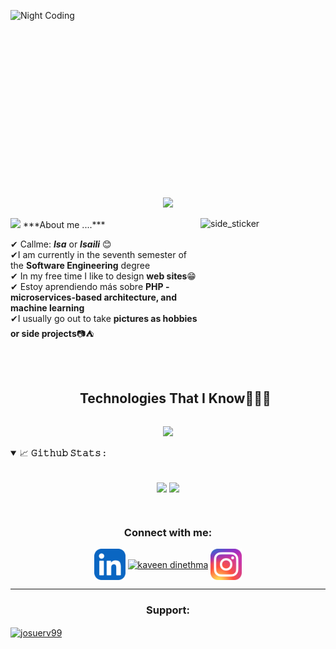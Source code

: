 

<img alt="Night Coding" src="https://camo.githubusercontent.com/c90e69bb2cb5d3d4a219425f946d3c94e19586e839cc4de76d04380b9e3be614/68747470733a2f2f63646e2e6a7364656c6976722e6e65742f67682f7767626c696b65572f626c6f672d696d67732f6865616465725f6f70656e736f757263652e706e67" width='100%' align="left" height=300;/><h2 align="left"></h2>


<p align="center">
  <a href="https://github.com/DenverCoder1/readme-typing-svg">
    <img src="https://readme-typing-svg.herokuapp.com?font=Time+New+Roman&color=cyan&size=25&center=true&vCenter=true&width=600&height=100&lines=👋+Hey+there!+I'm+Isaili">
  </a>
</p>



<img align="right" width=200px height=200px alt="side_sticker" src="https://media.giphy.com/media/TEnXkcsHrP4YedChhA/giphy.gif" />
<img src="https://media.giphy.com/media/iY8CRBdQXODJSCERIr/giphy.gif" width="30px">&nbsp;***About me ....***

✔ Callme: ***Isa*** or ***Isaili*** 😊 <br>
✔I am currently in the seventh semester of the **Software Engineering**  degree<br>
✔ In my free time I like to design  **web sites**😁<br>
✔ Estoy aprendiendo más sobre **PHP - microservices-based architecture, and machine learning**<br>
✔I usually go out to take  **pictures as hobbies or side projects**📷⛺<br><br><br>

 


<!--h1 without bottom border-->
<div id="user-content-toc">
  <ul align="center">
    <summary><h2 style="display: inline-block">Technologies That I Know👨🏻‍💻</h2></summary>
  </ul>
</div>
<!--tech stack icons-->
<p align="center">
  <a href="https://skillicons.dev">
    <img src="https://skillicons.dev/icons?i=aws,html,css,discord,postgres,express,figma,ps,wordpress,xd,ai,raspberrypi,github,java,js,mongodb,mysql,nodejs,postman,py,react,ts,vscode,visualstudio,twitter,gmail,instagram,&perline=14" />
  </a>
</p>

<details open="">
<summary>
  <g-emoji class="g-emoji" alias="chart_with_upwards_trend" fallback-src="https://github.githubassets.com/images/icons/emoji/unicode/1f4c8.png">📈</g-emoji>
  <strong>𝙶𝚒𝚝𝚑𝚞𝚋 𝚂𝚝𝚊𝚝𝚜 : </strong>
</summary>
<br/>

<p align="center">
    <img align="center" src="https://github-readme-stats.vercel.app/api?username=JayantGoel001&show_icons=true&hide_border=true&title_color=94b4a4&amp&icon_color=FFFFFF&amp&text_color=FFFFFF&amp&bg_color=000000&count_private=true&include_all_commits=true"/>
    <img align="center" height="195px" src="https://github-readme-stats.vercel.app/api/top-langs/?username=JayantGoel001&text_color=FFFFFF&bg_color=000000&title_color=94b4a4&langs_count=15&layout=compact&hide_border=true" />
</p>
</details>
<br/>

<h3 align="center">Connect with me:</h3>
<p align="center">
<a href="[https://linkedin.com/in/kaveendinethma](https://www.linkedin.com/in/isai-abel-lopez-sanchez-0845912a3?utm_source=share&utm_campaign=share_via&utm_content=profile&utm_medium=android_app)" target="blank"><img align="center" src="https://github.com/tandpfun/skill-icons/blob/main/icons/LinkedIn.svg" alt="kaveendinethma" height="50" width="50" /></a>
<a href="[https://fb.com/kaveen dinethma](https://www.facebook.com/share/14Ubw8YapR/)" target="blank"><img align="center" src="https://raw.githubusercontent.com/rahuldkjain/github-profile-readme-generator/master/src/images/icons/Social/facebook.svg" alt="kaveen dinethma" height="50" width="50" /></a>
<a href="[https://instagram.com/kavee_dineth](https://www.instagram.com/isaili_banfer?igsh=dml2ZndueXcxMTVv)" target="blank"><img align="center" src="https://github.com/tandpfun/skill-icons/blob/main/icons/Instagram.svg" alt="kavee_dineth" height="50" width="50" /></a>
</p>

<!-- SUPPORT -->
<hr>
<p>
  <h3 align="center">Support:</h3>
  <p>
    <a href="https://www.buymeacoffee.com/josuerv99">
      <img align="center" src="https://cdn.buymeacoffee.com/buttons/v2/default-yellow.png" height="50" width="210" alt="josuerv99"/>
    </a>
  </p>
</p>


